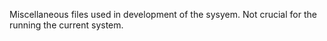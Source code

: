 Miscellaneous files used in development of the sysyem.  Not crucial for the running the current system.
